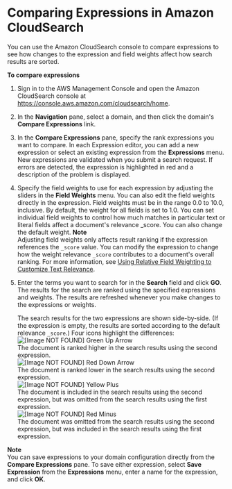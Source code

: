 # Comparing Expressions in Amazon CloudSearch<a name="comparing-expressions"></a>

 You can use the Amazon CloudSearch console to compare expressions to see how changes to the expression and field weights affect how search results are sorted\.

**To compare expressions**

1. Sign in to the AWS Management Console and open the Amazon CloudSearch console at [https://console\.aws\.amazon\.com/cloudsearch/home](https://console.aws.amazon.com/cloudsearch/home)\.

1. In the **Navigation** pane, select a domain, and then click the domain's **Compare Expressions** link\.

1. In the **Compare Expressions** pane, specify the rank expressions you want to compare\. In each Expression editor, you can add a new expression or select an existing expression from the **Expressions** menu\. New expressions are validated when you submit a search request\. If errors are detected, the expression is highlighted in red and a description of the problem is displayed\.

1. Specify the field weights to use for each expression by adjusting the sliders in the **Field Weights** menu\. You can also edit the field weights directly in the expression\. Field weights must be in the range 0\.0 to 10\.0, inclusive\. By default, the weight for all fields is set to 1\.0\. You can set individual field weights to control how much matches in particular text or literal fields affect a document's relevance \_score\. You can also change the default weight\.
**Note**  
Adjusting field weights only affects result ranking if the expression references the `_score` value\. You can modify the expression to change how the weight relevance `_score` contributes to a document's overall ranking\. For more information, see [Using Relative Field Weighting to Customize Text Relevance](weighting-fields.md)\.

1. Enter the terms you want to search for in the **Search** field and click **GO**\. The results for the search are ranked using the specified expressions and weights\. The results are refreshed whenever you make changes to the expressions or weights\.

   The search results for the two expressions are shown side\-by\-side\. \(If the expression is empty, the results are sorted according to the default relevance `_score`\.\) Four icons highlight the differences:  
![\[Image NOT FOUND\]](http://docs.aws.amazon.com/cloudsearch/latest/developerguide/images/cloudsearch-console-green-up-arrow.png) Green Up Arrow  
 The document is ranked higher in the search results using the second expression\.   
![\[Image NOT FOUND\]](http://docs.aws.amazon.com/cloudsearch/latest/developerguide/images/cloudsearch-console-red-down-arrow.png) Red Down Arrow  
 The document is ranked lower in the search results using the second expression\.   
![\[Image NOT FOUND\]](http://docs.aws.amazon.com/cloudsearch/latest/developerguide/images/cloudsearch-console-yellow-plus.png) Yellow Plus  
 The document is included in the search results using the second expression, but was omitted from the search results using the first expression\.  
![\[Image NOT FOUND\]](http://docs.aws.amazon.com/cloudsearch/latest/developerguide/images/cloudsearch-console-red-minus.png) Red Minus  
 The document was omitted from the search results using the second expression, but was included in the search results using the first expression\. 

**Note**  
You can save expressions to your domain configuration directly from the **Compare Expressions** pane\. To save either expression, select **Save Expression** from the **Expressions** menu, enter a name for the expression, and click **OK**\. 